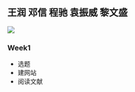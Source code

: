 ## 王润 邓信 程驰 袁振威 黎文盛

![](https://octodex.github.com/images/yaktocat.png)

### Week1
* 选题  
* 建网站
* 阅读文献



